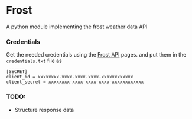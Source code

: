 # Frost
A python module implementing the frost weather data API

### Credentials
Get the needed credentials using the [Frost API](https://frost.met.no/auth/requestCredentials.html) pages.
and put them in the `credentials.txt` file as
```
[SECRET]
client_id = xxxxxxxx-xxxx-xxxx-xxxx-xxxxxxxxxxxx
client_secret = xxxxxxxx-xxxx-xxxx-xxxx-xxxxxxxxxxxx
```

### TODO:
- Structure response data
